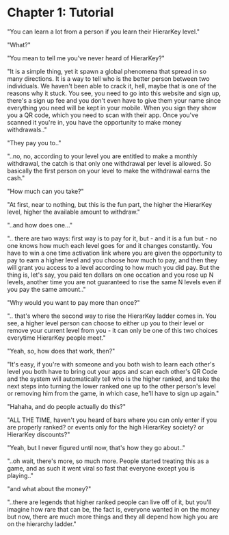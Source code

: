 # Chapter 1: Tutorial

"You can learn a lot from a person if you learn their HierarKey level."

"What?"

"You mean to tell me you've never heard of HierarKey?"

"It is a simple thing, yet it spawn a global phenomena that spread in so many directions. It is a way to tell who is the better person between two individuals. We haven't been able to crack it, hell, maybe that is one of the reasons why it stuck. You see, you need to go into this website and sign up, there's a sign up fee and you don't even have to give them your name since everything you need will be kept in your mobile. When you sign they show you a QR code, which you need to scan with their app. Once you've scanned it you're in, you have the opportunity to make money withdrawals.."

"They pay you to.."

"..no, no, according to your level you are entitled to make a monthly withdrawal, the catch is that only one withdrawal per level is allowed. So basically the first person on your level to make the withdrawal earns the cash."

"How much can you take?"

"At first, near to nothing, but this is the fun part, the higher the HierarKey level, higher the available amount to withdraw."

"..and how does one..."

".. there are two ways: first way is to pay for it, but - and it is a fun but - no one knows how much each level goes for and it changes constantly. You have to win a one time activation link where you are given the opportunity to pay to earn a higher level and you choose how much to pay, and then they will grant you access to a level according to how much you did pay. But the thing is, let's say, you paid ten dollars on one occation and you rose up N levels, another time you are not guaranteed to rise the same N levels even if you pay the same amount.."

"Why would you want to pay more than once?"

".. that's where the second way to rise the HierarKey ladder comes in. You see, a higher level person can choose to either up you to their level or remove your current level from you - it can only be one of this two choices everytime HierarKey people meet."

"Yeah, so, how does that work, then?"

"It's easy, if you're with someone and you both wish to learn each other's level you both have to bring out your apps and scan each other's QR Code and the system will automatically tell who is the higher ranked, and take the next steps into turning the lower ranked one up to the other person's level or removing him from the game, in which case, he'll have to sign up again."

"Hahaha, and do people actually do this?"

"ALL THE TIME, haven't you heard of bars where you can only enter if you are properly ranked? or events only for the high HierarKey society? or HierarKey discounts?"

"Yeah, but I never figured until now, that's how they go about.."

"..oh wait, there's more, so much more. People started treating this as a game, and as such it went viral so fast that everyone except you is playing.."

"and what about the money?"

"..there are legends that higher ranked people can live off of it, but you'll imagine how rare that can be, the fact is, everyone wanted in on the money but now, there are much more things and they all depend how high you are on the hierarchy ladder."
